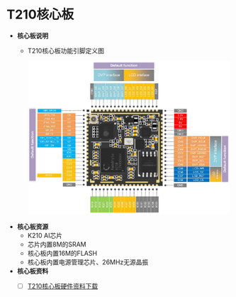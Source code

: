 # T210核心板

* **核心板说明**
  * T210核心板功能引脚定义图

    ![](../.gitbook/assets/t210_sipeed_pin.png)
* **核心板资源**
  * K210 AI芯片
  * 芯片内置8M的SRAM
  * 核心板内置16M的FLASH
  * 核心板内置电源管理芯片、26MHz无源晶振
* **核心板资料**
  * [ ] [T210核心板硬件资料下载](http://res.ai-alloy.com/AlloyEyes/HDK.zip)

